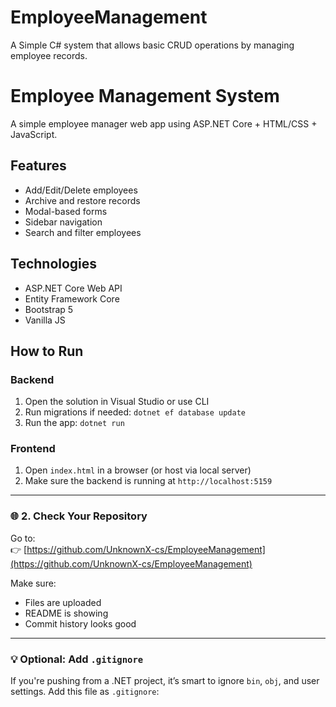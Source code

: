 # EmployeeManagement
A Simple C# system that allows basic CRUD operations by managing employee records.

# Employee Management System

A simple employee manager web app using ASP.NET Core + HTML/CSS + JavaScript.

## Features
- Add/Edit/Delete employees
- Archive and restore records
- Modal-based forms
- Sidebar navigation
- Search and filter employees

## Technologies
- ASP.NET Core Web API
- Entity Framework Core
- Bootstrap 5
- Vanilla JS

## How to Run

### Backend
1. Open the solution in Visual Studio or use CLI
2. Run migrations if needed: `dotnet ef database update`
3. Run the app: `dotnet run`

### Frontend
1. Open `index.html` in a browser (or host via local server)
2. Make sure the backend is running at `http://localhost:5159`

---

### 🌐 2. Check Your Repository

Go to:  
👉 [https://github.com/UnknownX-cs/EmployeeManagement](https://github.com/UnknownX-cs/EmployeeManagement)

Make sure:
- Files are uploaded
- README is showing
- Commit history looks good

---

### 💡 Optional: Add `.gitignore`

If you're pushing from a .NET project, it’s smart to ignore `bin`, `obj`, and user settings. Add this file as `.gitignore`: